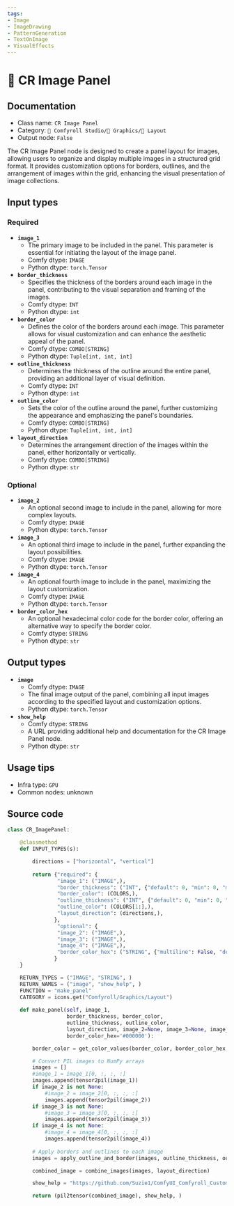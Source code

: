 ```yaml
---
tags:
- Image
- ImageDrawing
- PatternGeneration
- TextOnImage
- VisualEffects
---
```


# 🌁 CR Image Panel
## Documentation
- Class name: `CR Image Panel`
- Category: `🧩 Comfyroll Studio/👾 Graphics/🌁 Layout`
- Output node: `False`

The CR Image Panel node is designed to create a panel layout for images, allowing users to organize and display multiple images in a structured grid format. It provides customization options for borders, outlines, and the arrangement of images within the grid, enhancing the visual presentation of image collections.
## Input types
### Required
- **`image_1`**
    - The primary image to be included in the panel. This parameter is essential for initiating the layout of the image panel.
    - Comfy dtype: `IMAGE`
    - Python dtype: `torch.Tensor`
- **`border_thickness`**
    - Specifies the thickness of the borders around each image in the panel, contributing to the visual separation and framing of the images.
    - Comfy dtype: `INT`
    - Python dtype: `int`
- **`border_color`**
    - Defines the color of the borders around each image. This parameter allows for visual customization and can enhance the aesthetic appeal of the panel.
    - Comfy dtype: `COMBO[STRING]`
    - Python dtype: `Tuple[int, int, int]`
- **`outline_thickness`**
    - Determines the thickness of the outline around the entire panel, providing an additional layer of visual definition.
    - Comfy dtype: `INT`
    - Python dtype: `int`
- **`outline_color`**
    - Sets the color of the outline around the panel, further customizing the appearance and emphasizing the panel's boundaries.
    - Comfy dtype: `COMBO[STRING]`
    - Python dtype: `Tuple[int, int, int]`
- **`layout_direction`**
    - Determines the arrangement direction of the images within the panel, either horizontally or vertically.
    - Comfy dtype: `COMBO[STRING]`
    - Python dtype: `str`
### Optional
- **`image_2`**
    - An optional second image to include in the panel, allowing for more complex layouts.
    - Comfy dtype: `IMAGE`
    - Python dtype: `torch.Tensor`
- **`image_3`**
    - An optional third image to include in the panel, further expanding the layout possibilities.
    - Comfy dtype: `IMAGE`
    - Python dtype: `torch.Tensor`
- **`image_4`**
    - An optional fourth image to include in the panel, maximizing the layout customization.
    - Comfy dtype: `IMAGE`
    - Python dtype: `torch.Tensor`
- **`border_color_hex`**
    - An optional hexadecimal color code for the border color, offering an alternative way to specify the border color.
    - Comfy dtype: `STRING`
    - Python dtype: `str`
## Output types
- **`image`**
    - Comfy dtype: `IMAGE`
    - The final image output of the panel, combining all input images according to the specified layout and customization options.
    - Python dtype: `torch.Tensor`
- **`show_help`**
    - Comfy dtype: `STRING`
    - A URL providing additional help and documentation for the CR Image Panel node.
    - Python dtype: `str`
## Usage tips
- Infra type: `GPU`
- Common nodes: unknown


## Source code
```python
class CR_ImagePanel:

    @classmethod
    def INPUT_TYPES(s):

        directions = ["horizontal", "vertical"]               
        
        return {"required": {
                "image_1": ("IMAGE",),
                "border_thickness": ("INT", {"default": 0, "min": 0, "max": 1024}),
                "border_color": (COLORS,),
                "outline_thickness": ("INT", {"default": 0, "min": 0, "max": 1024}),
                "outline_color": (COLORS[1:],),
                "layout_direction": (directions,),
               },
                "optional": {
                "image_2": ("IMAGE",), 
                "image_3": ("IMAGE",),
                "image_4": ("IMAGE",),
                "border_color_hex": ("STRING", {"multiline": False, "default": "#000000"})                
               }
    }

    RETURN_TYPES = ("IMAGE", "STRING", )
    RETURN_NAMES = ("image", "show_help", )
    FUNCTION = "make_panel"
    CATEGORY = icons.get("Comfyroll/Graphics/Layout")
    
    def make_panel(self, image_1,
                   border_thickness, border_color,
                   outline_thickness, outline_color, 
                   layout_direction, image_2=None, image_3=None, image_4=None,
                   border_color_hex='#000000'):

        border_color = get_color_values(border_color, border_color_hex, color_mapping)

        # Convert PIL images to NumPy arrays
        images = []
        #image_1 = image_1[0, :, :, :]
        images.append(tensor2pil(image_1))
        if image_2 is not None:
            #image_2 = image_2[0, :, :, :]
            images.append(tensor2pil(image_2))
        if image_3 is not None:
            #image_3 = image_3[0, :, :, :]
            images.append(tensor2pil(image_3))
        if image_4 is not None:
            #image_4 = image_4[0, :, :, :]
            images.append(tensor2pil(image_4))
            
        # Apply borders and outlines to each image        
        images = apply_outline_and_border(images, outline_thickness, outline_color, border_thickness, border_color)

        combined_image = combine_images(images, layout_direction)

        show_help = "https://github.com/Suzie1/ComfyUI_Comfyroll_CustomNodes/wiki/Layout-Nodes#cr-image-panel"

        return (pil2tensor(combined_image), show_help, )   

```
